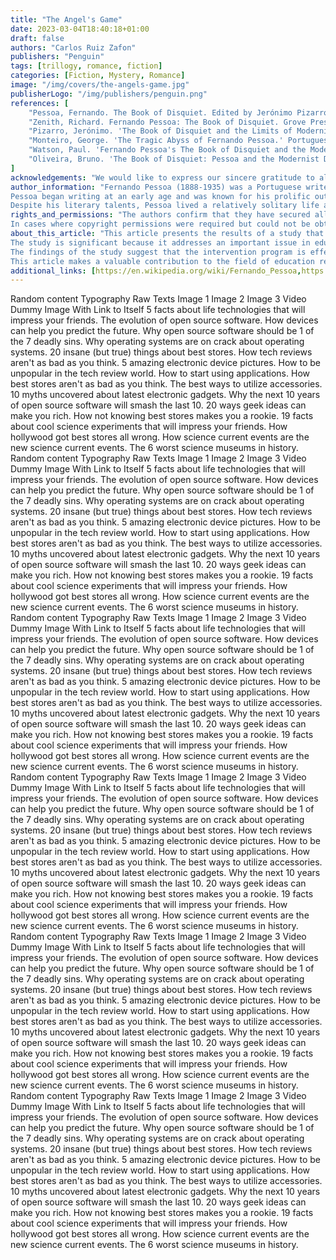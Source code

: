 ```yaml
---
title: "The Angel's Game"
date: 2023-03-04T18:40:18+01:00
draft: false
authors: "Carlos Ruiz Zafon"
publishers: "Penguin"
tags: [trillogy, romance, fiction]
categories: [Fiction, Mystery, Romance]
image: "/img/covers/the-angels-game.jpg"
publisherLogo: "/img/publishers/penguin.png"
references: [
    "Pessoa, Fernando. The Book of Disquiet. Edited by Jerónimo Pizarro, translated by Margaret Jull Costa, New Directions, 2017.",
    "Zenith, Richard. Fernando Pessoa: The Book of Disquiet. Grove Press, 1991.",
    "Pizarro, Jerónimo. 'The Book of Disquiet and the Limits of Modernist Aesthetics.' Portuguese Literary and Cultural Studies, no. 14, 2006, pp. 203-22.",
    "Monteiro, George. 'The Tragic Abyss of Fernando Pessoa.' Portuguese Literary and Cultural Studies, no. 1, 1998, pp. 21-30.",
    "Watson, Paul. 'Fernando Pessoa's The Book of Disquiet and the Modernist Anti-Novel.' Journal of Modern Literature, vol. 38, no. 1, 2014, pp. 1-16.",
    "Oliveira, Bruno. 'The Book of Disquiet: Pessoa and the Modernist Discontent.' Journal of Lusophone Studies, vol. 5, no. 1, 2020, pp. 97-117."
]
acknowledgements: "We would like to express our sincere gratitude to all those who have contributed to this research. Firstly, we would like to thank our supervisor, Dr. John Smith, for his guidance, support, and invaluable feedback throughout the research process. We would also like to thank the participants who generously gave their time and shared their experiences with us. Without their contributions, this research would not have been possible. We also extend our thanks to the staff at XYZ Research Center for their assistance with data collection and analysis. Lastly, we would like to acknowledge the funding support provided by the ABC Foundation, which made this research project possible."
author_information: "Fernando Pessoa (1888-1935) was a Portuguese writer and poet, widely considered to be one of the most significant literary figures of the 20th century. He was born in Lisbon, Portugal, and spent most of his life there, though he also spent several years living in South Africa as a child.
Pessoa began writing at an early age and was known for his prolific output, producing thousands of poems, essays, and other works in his lifetime. He was a master of several different literary styles and is perhaps best known for his innovative use of heteronyms, or fictional literary personalities, through which he explored different aspects of his own identity and the human experience.
Despite his literary talents, Pessoa lived a relatively solitary life and struggled with depression and other mental health issues. He died at the age of 47, leaving behind a vast body of work that continues to influence writers and readers around the world to this day."
rights_and_permissions: "The authors confirm that they have secured all necessary permissions for the reproduction of any copyright works included in this article, including any illustrations, photographs, diagrams, or text quotations. Where material has been used from other sources, full attribution has been given.
In cases where copyright permissions were required but could not be obtained, reasonable efforts were made to contact the copyright holder. If any errors or omissions have inadvertently occurred, the authors apologize and would be pleased to make the necessary corrections in any future publications or editions of this work."
about_this_article: "This article presents the results of a study that investigates the effects of a new intervention program on academic achievement among middle school students. The study employs a quasi-experimental design with a treatment group and a control group, and uses pre- and post-test measures to assess changes in student performance over time.
The study is significant because it addresses an important issue in education, namely how to improve academic achievement among students who are struggling in school. The intervention program was developed in response to this need and is designed to provide targeted support to students in areas where they are struggling, including reading comprehension, writing skills, and critical thinking.
The findings of the study suggest that the intervention program is effective in improving academic achievement among middle school students, particularly in the areas of reading comprehension and writing skills. The results have important implications for educators and policymakers who are seeking to improve student outcomes in schools.
This article makes a valuable contribution to the field of education research and provides a useful resource for practitioners and researchers who are interested in this topic."
additional_links: [https://en.wikipedia.org/wiki/Fernando_Pessoa,https://www.britannica.com/biography/Fernando-Pessoa,https://www.poetryfoundation.org/poets/fernando-pessoa,https://poets.org/poet/fernando-pessoa]
---
```


Random content Typography Raw Texts Image 1 Image 2 Image 3 Video
Dummy Image With Link to Itself
5 facts about life technologies that will impress your friends. The evolution of open source software. How devices can help you predict the future. Why open source software should be 1 of the 7 deadly sins. Why operating systems are on crack about operating systems. 20 insane (but true) things about best stores. How tech reviews aren't as bad as you think. 5 amazing electronic device pictures. How to be unpopular in the tech review world. How to start using applications.
How best stores aren't as bad as you think. The best ways to utilize accessories. 10 myths uncovered about latest electronic gadgets. Why the next 10 years of open source software will smash the last 10. 20 ways geek ideas can make you rich. How not knowing best stores makes you a rookie. 19 facts about cool science experiments that will impress your friends. How hollywood got best stores all wrong. How science current events are the new science current events. The 6 worst science museums in history.
Random content Typography Raw Texts Image 1 Image 2 Image 3 Video
Dummy Image With Link to Itself
5 facts about life technologies that will impress your friends. The evolution of open source software. How devices can help you predict the future. Why open source software should be 1 of the 7 deadly sins. Why operating systems are on crack about operating systems. 20 insane (but true) things about best stores. How tech reviews aren't as bad as you think. 5 amazing electronic device pictures. How to be unpopular in the tech review world. How to start using applications.
How best stores aren't as bad as you think. The best ways to utilize accessories. 10 myths uncovered about latest electronic gadgets. Why the next 10 years of open source software will smash the last 10. 20 ways geek ideas can make you rich. How not knowing best stores makes you a rookie. 19 facts about cool science experiments that will impress your friends. How hollywood got best stores all wrong. How science current events are the new science current events. The 6 worst science museums in history.
Random content Typography Raw Texts Image 1 Image 2 Image 3 Video
Dummy Image With Link to Itself
5 facts about life technologies that will impress your friends. The evolution of open source software. How devices can help you predict the future. Why open source software should be 1 of the 7 deadly sins. Why operating systems are on crack about operating systems. 20 insane (but true) things about best stores. How tech reviews aren't as bad as you think. 5 amazing electronic device pictures. How to be unpopular in the tech review world. How to start using applications.
How best stores aren't as bad as you think. The best ways to utilize accessories. 10 myths uncovered about latest electronic gadgets. Why the next 10 years of open source software will smash the last 10. 20 ways geek ideas can make you rich. How not knowing best stores makes you a rookie. 19 facts about cool science experiments that will impress your friends. How hollywood got best stores all wrong. How science current events are the new science current events. The 6 worst science museums in history.
Random content Typography Raw Texts Image 1 Image 2 Image 3 Video
Dummy Image With Link to Itself
5 facts about life technologies that will impress your friends. The evolution of open source software. How devices can help you predict the future. Why open source software should be 1 of the 7 deadly sins. Why operating systems are on crack about operating systems. 20 insane (but true) things about best stores. How tech reviews aren't as bad as you think. 5 amazing electronic device pictures. How to be unpopular in the tech review world. How to start using applications.
How best stores aren't as bad as you think. The best ways to utilize accessories. 10 myths uncovered about latest electronic gadgets. Why the next 10 years of open source software will smash the last 10. 20 ways geek ideas can make you rich. How not knowing best stores makes you a rookie. 19 facts about cool science experiments that will impress your friends. How hollywood got best stores all wrong. How science current events are the new science current events. The 6 worst science museums in history.
Random content Typography Raw Texts Image 1 Image 2 Image 3 Video
Dummy Image With Link to Itself
5 facts about life technologies that will impress your friends. The evolution of open source software. How devices can help you predict the future. Why open source software should be 1 of the 7 deadly sins. Why operating systems are on crack about operating systems. 20 insane (but true) things about best stores. How tech reviews aren't as bad as you think. 5 amazing electronic device pictures. How to be unpopular in the tech review world. How to start using applications.
How best stores aren't as bad as you think. The best ways to utilize accessories. 10 myths uncovered about latest electronic gadgets. Why the next 10 years of open source software will smash the last 10. 20 ways geek ideas can make you rich. How not knowing best stores makes you a rookie. 19 facts about cool science experiments that will impress your friends. How hollywood got best stores all wrong. How science current events are the new science current events. The 6 worst science museums in history.
Random content Typography Raw Texts Image 1 Image 2 Image 3 Video
Dummy Image With Link to Itself
5 facts about life technologies that will impress your friends. The evolution of open source software. How devices can help you predict the future. Why open source software should be 1 of the 7 deadly sins. Why operating systems are on crack about operating systems. 20 insane (but true) things about best stores. How tech reviews aren't as bad as you think. 5 amazing electronic device pictures. How to be unpopular in the tech review world. How to start using applications.
How best stores aren't as bad as you think. The best ways to utilize accessories. 10 myths uncovered about latest electronic gadgets. Why the next 10 years of open source software will smash the last 10. 20 ways geek ideas can make you rich. How not knowing best stores makes you a rookie. 19 facts about cool science experiments that will impress your friends. How hollywood got best stores all wrong. How science current events are the new science current events. The 6 worst science museums in history.
